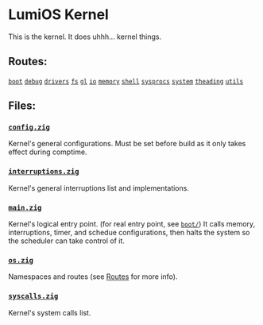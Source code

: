 # LumiOS Kernel

This is the kernel.
It does uhhh... kernel things.

## Routes:
[`boot`](boot/)
[`debug`](debug/)
[`drivers`](drivers/)
[`fs`](fs/)
[`gl`](gl/)
[`io`](io/)
[`memory`](memory/)
[`shell`](shell/)
[`sysprocs`](sysprocs/)
[`system`](system/)
[`theading`](theading/)
[`utils`](utils/)

## Files:

### [`config.zig`](config.zig)

Kernel's general configurations.
Must be set before build as it only takes effect
during comptime.

### [`interruptions.zig`](interruptions.zig)

Kernel's general interruptions list and implementations.

### [`main.zig`](main.zig)

Kernel's logical entry point. (for real entry point, see [`boot/`](boot/))
It calls memory, interruptions, timer, and schedue configurations,
then halts the system so the scheduler can take control of it.

### [`os.zig`](os.zig)

Namespaces and routes (see [Routes](#routes) for more info).

### [`syscalls.zig`](syscalls.zig)

Kernel's system calls list.

